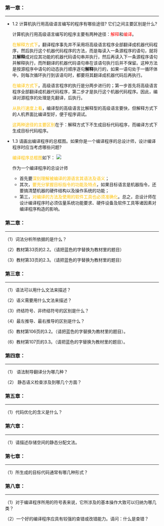 ### 第一章：
----

- 1.2 计算机执行用高级语言编写的程序有哪些途径? 它们之间主要区别是什么?
  
  计算机执行用高级语言编写的程序主要有两种途径：<font color=" #ff0000 ">解释</font>和<font color=" #ff0000 ">编译</font>。
  
  <font color=" #ffc000 ">在解释方式下</font>，翻译程序事先并不采用将高级语言程序全部翻译成机器代码程序，然后执行这个机器代码程序的方法，而是每读入一条源程序的语句，就将其**解释**成对应其功能的机器代码语句串并执行，然后再读入下一条源程序语句并解释执行，而所翻译的机器代码语句串在该语句执行后并不保留。这种方法是按源程序中语句的动态执行顺序逐句**解释**执行的，如果一语句处于一循环体中，则每次循环执行到该语句时，都要将其翻译成机器代码后再执行。
  
  <font color=" #ffc000 ">在编译方式下</font>，高级语言程序的执行是分两步进行的；第一步首先将高级语言程序全部翻译成机器代码程序，第二步才是执行这个机器代码程序。因此，编译对源程序的处理是先翻译，后执行。
  
  <font color=" #ffc000 ">从执行速度上看</font>，编译型的高级语言比解释型的高级语言要快，但解释方式下的人机界面比编译型好，便于程序调试。
  
  <font color=" #ffc000 ">这两种途径的主要区别</font>在于：解释方式下不生成目标代码程序，而编译方式下生成目标代码程序。
  
  
- 1.3 请画出编译程序的总框图。如果你是一个编译程序的总设计师，设计编译程序时应当考虑哪些问题?
  
  <font color="#ffc000">编译程序总框图</font>如下：
  ![](https://pan.lmio.xyz/mio/pic/3c01d15b4da3aecf8b2c257edb45a049.jpg)

  作为一个编译程序的总设计师
  - 首先要<font color="#ffc000">深刻理解被编译的源语言其语法及语义</font>；
  - 其次，<font color="#ffc000">要充分掌握目标指令的功能及特点</font>，如果目标语言是机器指令，还要搞清楚机器的硬件结构以及操作系统的功能；
  - 第三，<font color="#ffc000">对编译的方法及使用的软件工具也必须准确化</font>。总之，总设计师在设计编译程序时必须估量系统功能要求、硬件设备及软件工具等诸因素对编译程序构造的影响。
  

### 第二章：
----

（1）词法分析所依据的是什么？

（2）教材第33页的2.2。（请把蓝色的字替换为教材里的题目）

（3）教材第33页的2.3。（请把蓝色的字替换为教材里的题目）

### 第三章：
----

（1）语法可以用什么文法来描述？

（2）语义需要用什么文法来描述？

（3）终结符号、非终结符号的区别是什么？

（4）最左推导、最右推导的区别是什么？

（5）教材第106页的3.2。（请把蓝色的字替换为教材里的题目）。

（6）教材第107页的3.3。（请把蓝色的字替换为教材里的题目）。

### 第四章：
----

（1） 语法制导翻译分为哪几种？

（2） 静态语义检查涉及到哪几个方面？

### 第五章：
----

（1）代码优化的含义是什么？

### 第六章：
----

（1）请描述存储空间的静态分配文法。

### 第七章：
----

（1）所生成的目标代码通常有哪几种形式？

### 第八章：
----

（1）对于编译程序所用的符号表来说，它所涉及的基本操作大致可以归纳为哪几类？

（2）一个好的编译程序应具有较强的查错或改错能力。请问：什么是查错？